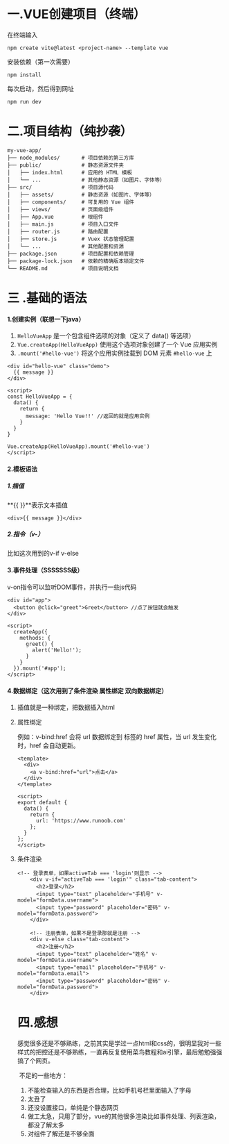 # 一.VUE创建项目（终端）

在终端输入

```vue
npm create vite@latest <project-name> --template vue
```

安装依赖（第一次需要）

```
npm install
```

每次启动，然后得到网址

```
npm run dev
```

# 二.项目结构（纯抄袭）

```
my-vue-app/
├── node_modules/       # 项目依赖的第三方库
├── public/             # 静态资源文件夹
│   ├── index.html      # 应用的 HTML 模板
│   └── ...             # 其他静态资源（如图片、字体等）
├── src/                # 项目源代码
│   ├── assets/         # 静态资源（如图片、字体等）
│   ├── components/     # 可复用的 Vue 组件
│   ├── views/          # 页面级组件
│   ├── App.vue         # 根组件
│   ├── main.js         # 项目入口文件
│   ├── router.js       # 路由配置
│   ├── store.js        # Vuex 状态管理配置
│   └── ...             # 其他配置和资源
├── package.json        # 项目配置和依赖管理
├── package-lock.json   # 依赖的精确版本锁定文件
└── README.md           # 项目说明文档
```

# 三 .基础的语法

#### 1.创建实例（联想一下java）

1. `HelloVueApp` 是一个包含组件选项的对象（定义了 data() 等选项）
2. `Vue.createApp(HelloVueApp)` 使用这个选项对象创建了一个 Vue 应用实例
3. `.mount('#hello-vue')` 将这个应用实例挂载到 DOM 元素 `#hello-vue` 上

```vue
<div id="hello-vue" class="demo">
  {{ message }}
</div>

<script>
const HelloVueApp = {
  data() {
    return {
      message: 'Hello Vue!!' //返回的就是应用实例
    }
  }
}

Vue.createApp(HelloVueApp).mount('#hello-vue')
</script>
```

#### 2.模板语法

##### 1.插值

**{{ }}**表示文本插值

```vue
<div>{{ message }}</div>
```

##### 2.指令（v-）

比如这次用到的v-if v-else

#### 3.事件处理（SSSSSSS级）

v-on指令可以监听DOM事件，并执行一些js代码

```vue
<div id="app">
  <button @click="greet">Greet</button> //点了按钮就会触发
</div>

<script>
  createApp({
    methods: {
      greet() {
        alert('Hello!');
      }
    }
  }).mount('#app');
</script>
```

#### 4.数据绑定（这次用到了条件渲染 属性绑定 双向数据绑定）

1. 插值就是一种绑定，把数据插入html

2. 属性绑定

   例如：v-bind:href 会将 url 数据绑定到 <a> 标签的 href 属性，当 url 发生变化时，href 会自动更新。

   ```vue
   <template>
     <div>
       <a v-bind:href="url">点击</a>
     </div>
   </template>
   
   <script>
   export default {
     data() {
       return {
         url: 'https://www.runoob.com'
       };
     }
   };
   </script>
   ```

3. 条件渲染

   ```vue
   <!-- 登录表单，如果activeTab === 'login'则显示 -->
       <div v-if="activeTab === 'login'" class="tab-content">
         <h2>登录</h2>
         <input type="text" placeholder="手机号" v-model="formData.username">
         <input type="password" placeholder="密码" v-model="formData.password">
       </div>
   
       <!-- 注册表单，如果不是登录那就是注册 -->
       <div v-else class="tab-content">
         <h2>注册</h2>
         <input type="text" placeholder="姓名" v-model="formData.username">
         <input type="email" placeholder="手机号" v-model="formData.email">
         <input type="password" placeholder="密码" v-model="formData.password">
       </div>
   ```

   # 四.感想

   ​	感觉很多还是不够熟练，之前其实是学过一点html和css的，很明显我对一些样式的把控还是不够熟练，一直再反复使用菜鸟教程和ai引擎，最后勉勉强强搞了个网页。

   ​	不足的一些地方：

   1. 不能检查输入的东西是否合理，比如手机号栏里面输入了字母
   2. 太丑了
   3. 还没设置接口，单纯是个静态网页
   4. 做工太急，只用了部分，vue的其他很多渲染比如事件处理、列表渲染，都没了解太多
   5. 对组件了解还是不够全面